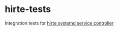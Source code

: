 # hirte-tests
Integration tests for [hirte systemd service controller](https://github.com/containers/hirte)
